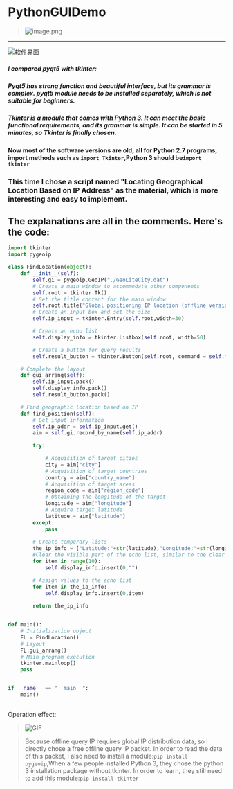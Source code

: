 # PythonGUIDemo

> ![image.png](http://upload-images.jianshu.io/upload_images/3203841-d2c41b0319a26c49.png?imageMogr2/auto-orient/strip%7CimageView2/2/w/1240)






---




![软件界面](http://upload-images.jianshu.io/upload_images/3203841-4d125e0b232d8421.png?imageMogr2/auto-orient/strip%7CimageView2/2/w/1240)


##### I compared pyqt5 with tkinter:

##### Pyqt5 has strong function and beautiful interface, but its grammar is complex. pyqt5 module needs to be installed separately, which is not suitable for beginners.

##### Tkinter is a module that comes with Python 3. It can meet the basic functional requirements, and its grammar is simple. It can be started in 5 minutes, so Tkinter is finally chosen.


#### Now most of the software versions are old, all for Python 2.7 programs, import methods such as `import Tkinter`,Python 3 should be`import tkinter`

### This time I chose a script named "Locating Geographical Location Based on IP Address" as the material, which is more interesting and easy to implement.






## The explanations are all in the comments. Here's the code:



```python
import tkinter
import pygeoip

class FindLocation(object):
    def __init__(self):
        self.gi = pygeoip.GeoIP("./GeoLiteCity.dat")
        # Create a main window to accommodate other components
        self.root = tkinter.Tk()
        # Set the title content for the main window
        self.root.title("Global positioning IP location (offline version)")
        # Create an input box and set the size
        self.ip_input = tkinter.Entry(self.root,width=30)

        # Create an echo list
        self.display_info = tkinter.Listbox(self.root, width=50)

        # Create a button for query results
        self.result_button = tkinter.Button(self.root, command = self.find_position, text = "Check")

    # Complete the layout
    def gui_arrang(self):
        self.ip_input.pack()
        self.display_info.pack()
        self.result_button.pack()

    # Find geographic location based on IP
    def find_position(self):
        # Get input information
        self.ip_addr = self.ip_input.get()
        aim = self.gi.record_by_name(self.ip_addr)
        
        try:

            # Acquisition of target cities
            city = aim["city"]
            # Acquisition of target countries
            country = aim["country_name"]
            # Acquisition of target areas
            region_code = aim["region_code"]
            # Obtaining the longitude of the target
            longitude = aim["longitude"]
            # Acquire target latitude
            latitude = aim["latitude"]
        except:
            pass
        
        # Create temporary lists
        the_ip_info = ["Latitude:"+str(latitude),"Longitude:"+str(longitude),"Regional code:"+str(region_code),"City:"+str(city), "Country or region:"+str(country), "IP:"+str(self.ip_addr)]
        #Clear the visible part of the echo list, similar to the clear command
        for item in range(10):
            self.display_info.insert(0,"")

        # Assign values to the echo list
        for item in the_ip_info:
            self.display_info.insert(0,item)
        
        return the_ip_info


def main():
    # Initialization object
    FL = FindLocation()
    # Layout
    FL.gui_arrang()
    # Main program execution
    tkinter.mainloop()
    pass


if __name__ == "__main__":
    main()
    

```
Operation effect:




> ![GIF](http://upload-images.jianshu.io/upload_images/3203841-53e9b6e7b63c6de0.gif?imageMogr2/auto-orient/strip)




> Because offline query IP requires global IP distribution data, so I directly chose a free offline query IP packet. In order to read the data of this packet, I also need to install a module:`pip install pygeoip`,When a few people installed Python 3, they chose the python 3 installation package without tkinter. In order to learn, they still need to add this module:`pip install tkinter`

